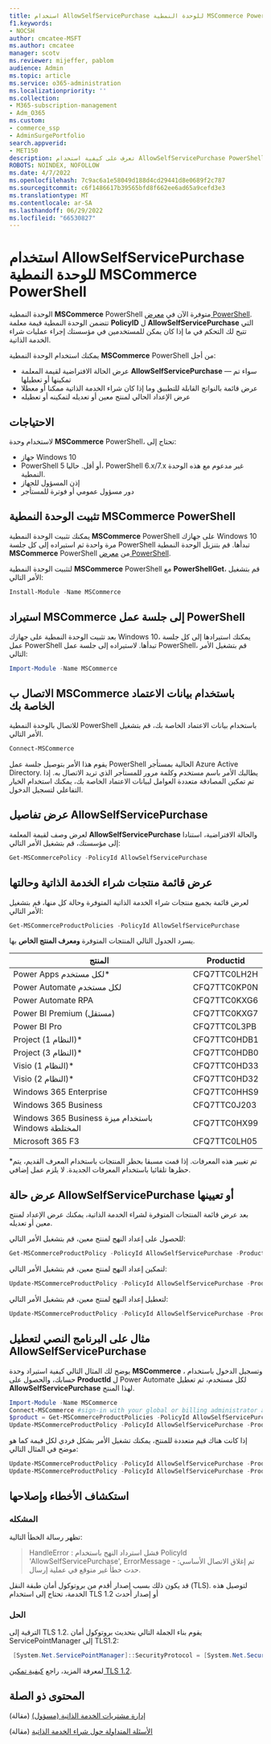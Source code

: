 ```yaml
---
title: استخدام AllowSelfServicePurchase للوحدة النمطية MSCommerce PowerShell
f1.keywords:
- NOCSH
author: cmcatee-MSFT
ms.author: cmcatee
manager: scotv
ms.reviewer: mijeffer, pablom
audience: Admin
ms.topic: article
ms.service: o365-administration
ms.localizationpriority: ''
ms.collection:
- M365-subscription-management
- Adm_O365
ms.custom:
- commerce_ssp
- AdminSurgePortfolio
search.appverid:
- MET150
description: تعرف على كيفية استخدام AllowSelfServicePurchase PowerShell cmdlet لتشغيل عملية شراء الخدمة الذاتية أو إيقاف تشغيلها.
ROBOTS: NOINDEX, NOFOLLOW
ms.date: 4/7/2022
ms.openlocfilehash: 7c9ac6a1e58049d188d4cd29441d8e0689f2c787
ms.sourcegitcommit: c6f1486617b39565bfd8f662ee6ad65a9cefd3e3
ms.translationtype: MT
ms.contentlocale: ar-SA
ms.lasthandoff: 06/29/2022
ms.locfileid: "66530827"
---
```

# <a name="use-allowselfservicepurchase-for-the-mscommerce-powershell-module"></a>استخدام AllowSelfServicePurchase للوحدة النمطية MSCommerce PowerShell

الوحدة النمطية **MSCommerce** PowerShell متوفرة الآن في [معرض PowerShell](https://aka.ms/allowselfservicepurchase-powershell-gallery). تتضمن الوحدة النمطية قيمة معلمة **PolicyID** ل **AllowSelfServicePurchase** التي تتيح لك التحكم في ما إذا كان يمكن للمستخدمين في مؤسستك إجراء عمليات شراء الخدمة الذاتية.

يمكنك استخدام الوحدة النمطية **MSCommerce** PowerShell من أجل:

- عرض الحالة الافتراضية لقيمة المعلمة **AllowSelfServicePurchase** — سواء تم تمكينها أو تعطيلها
- عرض قائمة بالنواتج القابلة للتطبيق وما إذا كان شراء الخدمة الذاتية ممكنا أو معطلا
- عرض الإعداد الحالي لمنتج معين أو تعديله لتمكينه أو تعطيله

## <a name="requirements"></a>الاحتياجات

لاستخدام وحدة **MSCommerce** PowerShell، تحتاج إلى:

- جهاز Windows 10
- PowerShell 5 أو أقل. حاليا، PowerShell 6.x/7.x غير مدعوم مع هذه الوحدة النمطية.
- إذن المسؤول للجهاز
- دور مسؤول عمومي أو فوترة للمستأجر

## <a name="install-the-mscommerce-powershell-module"></a>تثبيت الوحدة النمطية MSCommerce PowerShell

يمكنك تثبيت الوحدة النمطية **MSCommerce** PowerShell على جهازك Windows 10 مرة واحدة ثم استيراده إلى كل جلسة PowerShell تبدأها. قم بتنزيل الوحدة النمطية **MSCommerce** PowerShell من [معرض PowerShell](https://aka.ms/allowselfservicepurchase-powershell-gallery).

لتثبيت الوحدة النمطية **MSCommerce** PowerShell مع **PowerShellGet**، قم بتشغيل الأمر التالي:

```powershell
Install-Module -Name MSCommerce
```

## <a name="import-mscommerce-into-the-powershell-session"></a>استيراد MSCommerce إلى جلسة عمل PowerShell

بعد تثبيت الوحدة النمطية على جهازك Windows 10، يمكنك استيرادها إلى كل جلسة عمل PowerShell تبدأها. لاستيراده إلى جلسة عمل PowerShell، قم بتشغيل الأمر التالي:

```powershell
Import-Module -Name MSCommerce
```

## <a name="connect-to-mscommerce-with-your-credentials"></a>الاتصال ب MSCommerce باستخدام بيانات الاعتماد الخاصة بك

للاتصال بالوحدة النمطية PowerShell باستخدام بيانات الاعتماد الخاصة بك، قم بتشغيل الأمر التالي.

```powershell
Connect-MSCommerce
```

يقوم هذا الأمر بتوصيل جلسة عمل PowerShell الحالية بمستأجر Azure Active Directory. يطالبك الأمر باسم مستخدم وكلمة مرور للمستأجر الذي تريد الاتصال به. إذا تم تمكين المصادقة متعددة العوامل لبيانات الاعتماد الخاصة بك، يمكنك استخدام الخيار التفاعلي لتسجيل الدخول.

## <a name="view-details-for-allowselfservicepurchase"></a>عرض تفاصيل AllowSelfServicePurchase

لعرض وصف لقيمة المعلمة **AllowSelfServicePurchase** والحالة الافتراضية، استنادا إلى مؤسستك، قم بتشغيل الأمر التالي:

```powershell
Get-MSCommercePolicy -PolicyId AllowSelfServicePurchase
```

## <a name="view-a-list-of-self-service-purchase-products-and-their-status"></a>عرض قائمة منتجات شراء الخدمة الذاتية وحالتها

لعرض قائمة بجميع منتجات شراء الخدمة الذاتية المتوفرة وحالة كل منها، قم بتشغيل الأمر التالي:

```powershell
Get-MSCommerceProductPolicies -PolicyId AllowSelfServicePurchase
```

يسرد الجدول التالي المنتجات المتوفرة **ومعرف المنتج الخاص** بها.

| المنتج | Productid |
|-----------------------------|--------------|
| Power Apps لكل مستخدم* | CFQ7TTC0LH2H |
| Power Automate لكل مستخدم | CFQ7TTC0KP0N |
| Power Automate RPA | CFQ7TTC0KXG6  |
| Power BI Premium (مستقل) | CFQ7TTC0KXG7  |
| Power BI Pro | CFQ7TTC0L3PB |
| Project (النظام 1)* | CFQ7TTC0HDB1 |
| Project (النظام 3)* | CFQ7TTC0HDB0 |
| Visio (النظام 1)* | CFQ7TTC0HD33 |
| Visio (النظام 2)* | CFQ7TTC0HD32 |
| Windows 365 Enterprise | CFQ7TTC0HHS9 |
| Windows 365 Business | CFQ7TTC0J203 |
| Windows 365 Business باستخدام ميزة Windows المختلطة | CFQ7TTC0HX99 |
| Microsoft 365 F3 | CFQ7TTC0LH05 |

*تم تغيير هذه المعرفات. إذا قمت مسبقا بحظر المنتجات باستخدام المعرف القديم، يتم حظرها تلقائيا باستخدام المعرفات الجديدة. لا يلزم عمل إضافي.

## <a name="view-or-set-the-status-for-allowselfservicepurchase"></a>عرض حالة AllowSelfServicePurchase أو تعيينها

بعد عرض قائمة المنتجات المتوفرة لشراء الخدمة الذاتية، يمكنك عرض الإعداد لمنتج معين أو تعديله.

للحصول على إعداد النهج لمنتج معين، قم بتشغيل الأمر التالي:

```powershell
Get-MSCommerceProductPolicy -PolicyId AllowSelfServicePurchase -ProductId CFQ7TTC0KP0N
```

لتمكين إعداد النهج لمنتج معين، قم بتشغيل الأمر التالي:

```powershell
Update-MSCommerceProductPolicy -PolicyId AllowSelfServicePurchase -ProductId CFQ7TTC0KP0N -Enabled $True
```

لتعطيل إعداد النهج لمنتج معين، قم بتشغيل الأمر التالي:

```powershell
Update-MSCommerceProductPolicy -PolicyId AllowSelfServicePurchase -ProductId CFQ7TTC0KP0N -Enabled $False
```

## <a name="example-script-to-disable-allowselfservicepurchase"></a>مثال على البرنامج النصي لتعطيل AllowSelfServicePurchase

يوضح لك المثال التالي كيفية استيراد وحدة **MSCommerce** ، وتسجيل الدخول باستخدام حسابك، والحصول على **ProductId** ل Power Automate لكل مستخدم، ثم تعطيل **AllowSelfServicePurchase** لهذا المنتج.

```powershell
Import-Module -Name MSCommerce
Connect-MSCommerce #sign-in with your global or billing administrator account when prompted
$product = Get-MSCommerceProductPolicies -PolicyId AllowSelfServicePurchase | where {$_.ProductName -match 'Power Automate per user'}
Update-MSCommerceProductPolicy -PolicyId AllowSelfServicePurchase -ProductId $product.ProductID -Enabled $false
```

إذا كانت هناك قيم متعددة للمنتج، يمكنك تشغيل الأمر بشكل فردي لكل قيمة كما هو موضح في المثال التالي:

```powershell
Update-MSCommerceProductPolicy -PolicyId AllowSelfServicePurchase -ProductId $product[0].ProductID -Enabled $false
Update-MSCommerceProductPolicy -PolicyId AllowSelfServicePurchase -ProductId $product[1].ProductID -Enabled $false
```


## <a name="troubleshooting"></a>استكشاف الأخطاء وإصلاحها

### <a name="problem"></a>المشكله

تظهر رسالة الخطأ التالية:

> HandleError : فشل استرداد النهج باستخدام PolicyId 'AllowSelfServicePurchase', ErrorMessage - تم إغلاق الاتصال الأساسي: حدث خطأ غير متوقع في عملية إرسال.

قد يكون ذلك بسبب إصدار أقدم من بروتوكول أمان طبقة النقل (TLS). لتوصيل هذه الخدمة، تحتاج إلى استخدام TLS 1.2 أو إصدار أحدث

### <a name="solution"></a>الحل

الترقية إلى TLS 1.2. يقوم بناء الجملة التالي بتحديث بروتوكول أمان ServicePointManager إلى TLS1.2:

```powershell
 [System.Net.ServicePointManager]::SecurityProtocol = [System.Net.SecurityProtocolType]::Tls12
```

لمعرفة المزيد، راجع [كيفية تمكين TLS 1.2](/mem/configmgr/core/plan-design/security/enable-tls-1-2).

<!--
## Uninstall the MSCommerce module

Before you uninstall the MSCommerce module, close your current PowerShell session, then open a new session with admin rights.

To remove the **MSCommerce** PowerShell module from your computer, run the following command:

```powershell
Uninstall-Module -Name MSCommerce
```-->

## <a name="related-content"></a>المحتوى ذو الصلة

[إدارة مشتريات الخدمة الذاتية (مسؤول)](manage-self-service-purchases-admins.md) (مقالة)

[الأسئلة المتداولة حول شراء الخدمة الذاتية](self-service-purchase-faq.yml) (مقالة)
